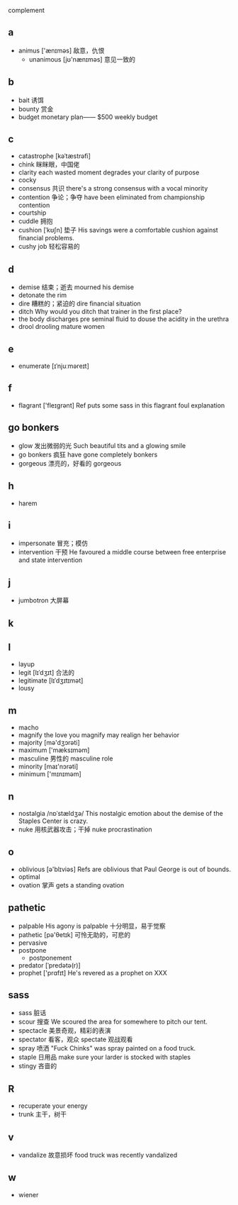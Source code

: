 
complement 


## a
+ animus ['ænɪməs] 敌意，仇恨
  + unanimous [jʊ'nænɪməs] 意见一致的

## b
+ bait 诱饵
+ bounty 赏金
+ budget monetary plan—— $500 weekly budget

## c

+ catastrophe [kəˈtæstrəfi]
+ chink 眯眯眼，中国佬
+ clarity  each wasted moment degrades your clarity of purpose
+ cocky
+ consensus 共识 there's a strong consensus with a vocal minority
+ contention 争论；争夺 have been eliminated from championship contention
+ courtship
+ cuddle 拥抱
+ cushion  [ˈkʊʃn] 垫子 His savings were a comfortable cushion against financial problems.
+ cushy job 轻松容易的

## d
+ demise 结束；逝去 mourned his demise
+ detonate the rim
+ dire 糟糕的；紧迫的 dire financial situation
+ ditch  Why would you ditch that trainer in the first place?
+ the body discharges pre seminal fluid to douse the acidity in the urethra
+ drool drooling mature women

## e
+ enumerate [ɪˈnjuːməreɪt]

## f
+ flagrant ['fleɪɡrənt] Ref puts some sass in this flagrant foul explanation

## go bonkers
+ glow 发出微弱的光 Such beautiful tits and a glowing smile
+ go bonkers 疯狂 have gone completely bonkers
+ gorgeous 漂亮的，好看的 gorgeous

## h
+ harem

## i
+ impersonate 冒充；模仿
+ intervention 干预 He favoured a middle course between free enterprise and state intervention

## j
+ jumbotron 大屏幕

## k

## l
+ layup
+ legit [lɪˈdʒɪt]  合法的
+ legitimate [lɪˈdʒɪtɪmət] 
+ lousy

## m
+ macho
+ magnify the love you magnify may realign her behavior
+ majority [mə'dʒɔrəti]
+ maximum ['mæksɪməm]
+ masculine 男性的 masculine role
+ minority [maɪ'nɔrəti]
+ minimum ['mɪnɪməm]

## n
+ nostalgia /nɒˈstældʒə/ This nostalgic emotion about the demise of the Staples Center is crazy.
+ nuke 用核武器攻击；干掉 nuke procrastination

## o
+ oblivious [ə'blɪviəs] Refs are oblivious that Paul George is out of bounds.
+ optimal
+ ovation 掌声  gets a standing ovation

## pathetic
+ palpable His agony is palpable 十分明显，易于觉察
+ pathetic [pə'θetɪk]  可怜无助的，可悲的
+ pervasive
+ postpone
	+ postponement
+ predator [ˈpredətə(r)] 
+ prophet ['prɑfɪt] He's revered as a prophet on XXX


## sass
+ sass 脏话
+ scour 搜查 We scoured the area for somewhere to pitch our tent.
+ spectacle 美景奇观，精彩的表演
+ spectator 看客，观众  spectate 观战观看
+ spray 喷洒 "Fuck Chinks" was spray painted on a food truck.
+ staple 日用品 make sure your larder is stocked with staples
+ stingy 吝啬的

## R
+ recuperate your energy
+ trunk 主干，树干

## v
+ vandalize 故意损坏 food truck was recently vandalized

## w
+ wiener